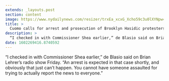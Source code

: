 ```yaml
--- 
extends: _layouts.post 
section: content 
image: https://www.nydailynews.com/resizer/trxEa_xcxG_Xcho59c3u0lXYNpw=/1200x0/top/cloudfront-us-east-1.images.arcpublishing.com/tronc/T22F22JE6JH4JEMLNMVRT3YMRI.jpg 
title: > 
  Cuomo calls for arrest and prosecution of Brooklyn Hasidic protesters who targeted journalist 
description: > 
  “I checked in with Commissioner Shea earlier,” de Blasio said on Brian Lehrer’s radio show Friday.“An arrest is expected in that case shortly, and obviously that just can’t happen.You cannot have someone assaulted for trying to actually report the news to everyone.” 
date: 1602269416.8740592 
--- 
```

“I checked in with Commissioner Shea earlier,” de Blasio said on Brian Lehrer’s radio show Friday. “An arrest is expected in that case shortly, and obviously that just can’t happen. You cannot have someone assaulted for trying to actually report the news to everyone.”